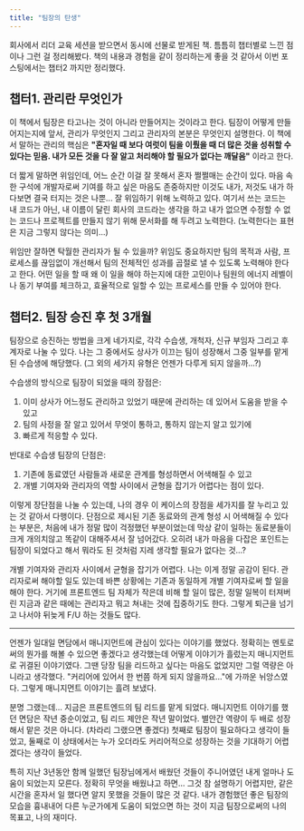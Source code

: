 ```yaml
---
title: "팀장의 탄생"
---
```


회사에서 리더 교육 세션을 받으면서 동시에 선물로 받게된 책. 틈틈히 챕터별로 느낀 점이나 그런 걸 정리해봤다. 책의 내용과 경험을 같이 정리하는게 좋을 것 같아서 이번 포스팅에서는 챕터2 까지만 정리했다.

## 챕터1\. 관리란 무엇인가

이 책에서 팀장은 타고나는 것이 아니라 만들어지는 것이라고 한다. 팀장이 어떻게 만들어지는지에 앞서, 관리가 무엇인지 그리고 관리자의 본분은 무엇인지 설명한다. 이 책에서 말하는 관리의 핵심은 **"혼자일 때 보다 여럿이 팀을 이뤘을 때 더 많은 것을 성취할 수 있다는 믿음. 내가 모든 것을 다 잘 알고 처리해야 할 필요가 없다는 깨달음"** 이라고 한다.

더 짧게 말하면 위임인데, 어느 순간 이걸 잘 못해서 혼자 쩔쩔매는 순간이 있다. 마음 속 한 구석에 개발자로써 기여를 하고 싶은 마음도 존중하지만 이것도 내가, 저것도 내가 하다보면 결국 터지는 것은 나뿐... 잘 위임하기 위해 노력하고 있다. 여기서 쓰는 코드는 내 코드가 아닌, 내 이름이 달린 회사의 코드라는 생각을 하고 내가 없으면 수정할 수 없는 코드나 프로젝트를 만들지 않기 위해 문서화를 해 두려고 노력한다. (노력한다는 표현은 지금 그렇지 않다는 의미...)

위임만 잘하면 탁월한 관리자가 될 수 있을까? 위임도 중요하지만 팀의 목적과 사람, 프로세스를 끊임없이 개선해서 팀의 전체적인 성과를 곱절로 낼 수 있도록 노력해야 한다고 한다. 어떤 일을 할 때 왜 이 일을 해야 하는지에 대한 고민이나 팀원의 에너지 레벨이나 동기 부여를 체크하고, 효율적으로 일할 수 있는 프로세스를 만들 수 있어야 한다.

## 챕터2\. 팀장 승진 후 첫 3개월

팀장으로 승진하는 방법을 크게 네가지로, 각각 수습생, 개척자, 신규 부임자 그리고 후계자로 나눌 수 있다. 나는 그 중에서도 상사가 이끄는 팀이 성장해서 그중 일부를 맡게된 수습생에 해당했다. (그 외의 세가지 유형은 언젠가 다루게 되지 않을까...?)

수습생의 방식으로 팀장이 되었을 때의 장점은:

1. 이미 상사가 어느정도 관리하고 있었기 때문에 관리하는 데 있어서 도움을 받을 수 있고
2. 팀의 사정을 잘 알고 있어서 무엇이 통하고, 통하지 않는지 알고 있기에
3. 빠르게 적응할 수 있다.

반대로 수습생 팀장의 단점은:

1. 기존에 동료였던 사람들과 새로운 관계를 형성하면서 어색해질 수 있고
2. 개별 기여자와 관리자의 역할 사이에서 균형을 잡기가 어렵다는 점이 있다.

이렇게 장단점을 나눌 수 있는데, 나의 경우 이 케이스의 장점을 세가지를 잘 누리고 있는 것 같아서 다행이다. 단점으로 제시된 기존 동료와의 관계 형성 시 어색해질 수 있다는 부분은, 처음에 내가 정말 많이 걱정했던 부분이었는데 막상 같이 일하는 동료분들이 크게 개의치않고 똑같이 대해주셔서 잘 넘어갔다. 오히려 내가 마음을 다잡은 포인트는 팀장이 되었다고 해서 뭐라도 된 것처럼 지레 생각할 필요가 없다는 것...?

개별 기여자와 관리자 사이에서 균형을 잡기가 어렵다. 나는 이게 정말 공감이 된다. 관리자로써 해야할 일도 있는데 바쁜 상황에는 기존과 동일하게 개별 기여자로써 할 일을 해야 한다. 거기에 프론트엔드 팀 자체가 작은데 비해 할 일이 많은, 정말 일복이 터져버린 지금과 같은 때에는 관리자고 뭐고 쳐내는 것에 집중하기도 한다. 그렇게 퇴근을 넘기고 나서야 뒤늦게 F/U 하는 것들도 많다.

---

언젠가 일대일 면담에서 매니지먼트에 관심이 있다는 이야기를 했었다. 정확히는 멘토로써의 뭔가를 해볼 수 있으면 좋겠다고 생각했는데 어떻게 이야기가 흘렀는지 매니지먼트로 귀결된 이야기였다. 그땐 당장 팀을 리드하고 싶다는 마음도 없었지만 그럴 역량은 아니라고 생각했다. "커리어에 있어서 한 번쯤 하게 되지 않을까요..."에 가까운 뉘앙스였다. 그렇게 매니지먼트 이야기는 흘려 보냈다.

분명 그랬는데... 지금은 프론트엔드의 팀 리드를 맡게 되었다. 매니지먼트 이야기를 했던 면담은 작년 중순이었고, 팀 리드 제안은 작년 말이었다. 별안간 역량이 두 배로 성장해서 맡은 것은 아니다. (차라리 그랬으면 좋겠다) 첫째로 팀장이 필요하다고 생각이 들었고, 둘째로 이 상태에서는 누가 오더라도 커리어적으로 성장하는 것을 기대하기 어렵겠다는 생각이 들었다.

특히 지난 3년동안 함께 일했던 팀장님에게서 배웠던 것들이 주니어였던 내게 얼마나 도움이 되었는지 모른다. 정확히 무엇을 배웠냐고 하면... 그것 참 설명하기 어렵지만, 같은 시간을 혼자서 일 했다면 알지 못했을 것들이 많은 것 같다. 내가 경험했던 좋은 팀장의 모습을 흉내내어 다른 누군가에게 도움이 되었으면 하는 것이 지금 팀장으로써의 나의 목표고, 나의 재미다.